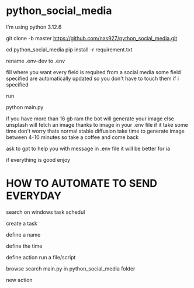 # python_social_media
I'm using python 3.12.6

git clone -b master https://github.com/nas927/python_social_media.git

cd python_social_media
pip install -r requirement.txt

rename .env-dev to .env

fill where you want
every field is required from a social media some field specified are automatically updated so you don't have to touch them if i specified

run 

python main.py

if you have more than 16 gb ram the bot will generate your image else unsplash will fetch an image thanks to image in your .env file
if it take some time don't worry thats normal stable diffusion take time to generate image between 4-10 minutes so take a coffee and come back

ask to gpt to help you with message in .env file it will be better for ia

if everything is good enjoy

# HOW TO AUTOMATE TO SEND EVERYDAY

search on windows task schedul

create a task

define a name

define the time

define action run a file/script

browse search main.py in python_social_media folder

new action










